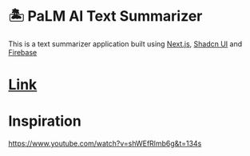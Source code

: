 # 🏝️ PaLM AI Text Summarizer
This is a text summarizer application built using [Next.js](https://nextjs.org/), [Shadcn UI](https://ui.shadcn.com/) and [Firebase](https://firebase.google.com/)

# [Link](https://palm-summarizer-b9327.web.app/)

# Inspiration
https://www.youtube.com/watch?v=shWEfRlmb6g&t=134s
